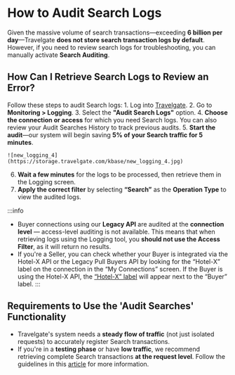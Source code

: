 ﻿---
sidebar_position: 3
---

# How to Audit Search Logs

Given the massive volume of search transactions—exceeding **6 billion per day**—Travelgate **does not store search transaction logs by default**. However, if you need to review search logs for troubleshooting, you can manually activate **Search Auditing**.

## How Can I Retrieve Search Logs to Review an Error?

Follow these steps to audit Search logs:
    1. Log into [Travelgate](https://www.travelgate.com/).
    2. Go to **Monitoring > Logging**.
    3. Select the **"Audit Search Logs"** option.
    4. **Choose the connection or access** for which you need Search logs. You can also review your Audit Searches History to track previous audits.
    5. **Start the audit**—our system will begin saving **5% of your Search traffic for 5 minutes**.

    ![new_logging_4](https://storage.travelgate.com/kbase/new_logging_4.jpg)

6. **Wait a few minutes** for the logs to be processed, then retrieve them in the Logging screen.  
7. **Apply the correct filter** by selecting **“Search”** as the **Operation Type** to view the audited logs.

:::info
- Buyer connections using our **Legacy API** are audited at the **connection level** — access-level auditing is not available. This means that when retrieving logs using the Logging tool, you **should not use the Access Filter**, as it will return no results.
- If you're a Seller, you can check whether your Buyer is integrated via the Hotel-X API or the Legacy Pull Buyers API by looking for the “Hotel-X” label on the connection in the “My Connections” screen. If the Buyer is using the Hotel-X API, the [“Hotel-X” label](/kb/platform/app-features/connections/my-connections/managing-connections/connections-details/#additional-access-information) will appear next to the “Buyer” label.
:::

## Requirements to Use the 'Audit Searches' Functionality
- Travelgate's system needs a **steady flow of traffic** (not just isolated requests) to accurately register Search transactions.  
- If you're in a **testing phase** or have **low traffic**, we recommend retrieving complete Search transactions **at the request level**. Follow the guidelines in this [article](/kb/platform/app-features/monitoring-tools/logging/audit-supplier-transactions) for more information.